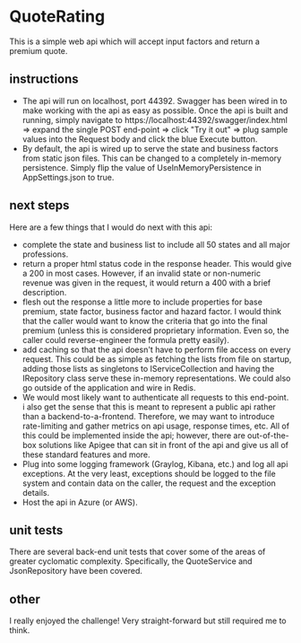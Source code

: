 
# QuoteRating
This is a simple web api which will accept input factors and return a premium quote.

## instructions
* The api will run on localhost, port 44392. Swagger has been wired in to make working with the api as easy as possible.  Once the api is built and running, simply navigate to https://localhost:44392/swagger/index.html => expand the single POST end-point => click "Try it out" => plug sample values into the Request body and click the blue Execute button.
* By default, the api is wired up to serve the state and business factors from static json files. This can be changed to a completely in-memory persistence. Simply flip the value of UseInMemoryPersistence in AppSettings.json to true.

## next steps
Here are a few things that I would do next with this api:
* complete the state and business list to include all 50 states and all major professions.
* return a proper html status code in the response header. This would give a 200 in most cases. However, if an invalid state or non-numeric revenue was given in the request, it would return a 400 with a brief description.
* flesh out the response a little more to include properties for base premium, state factor, business factor and hazard factor. I would think that the caller would want to know the criteria that go into the final premium (unless this is considered proprietary information. Even so, the caller could reverse-engineer the formula pretty easily).
* add caching so that the api doesn't have to perform file access on every request. This could be as simple as fetching the lists from file on startup, adding those lists as singletons to IServiceCollection and having the IRepository class serve these in-memory representations. We could also go outside of the application and wire in Redis.
* We would most likely want to authenticate all requests to this end-point. i also get the sense that this is meant to represent a public api rather than a backend-to-a-frontend. Therefore, we may want to introduce rate-limiting and gather metrics on api usage, response times, etc. All of this could be implemented inside the api; however, there are out-of-the-box solutions like Apigee that can sit in front of the api and give us all of these standard features and more.
* Plug into some logging framework (Graylog, Kibana, etc.) and log all api exceptions. At the very least, exceptions should be logged to the file system and contain data on the caller, the request and the exception details.
* Host the api in Azure (or AWS).

## unit tests
There are several back-end unit tests that cover some of the areas of greater cyclomatic complexity.  Specifically, the QuoteService and JsonRepository have been covered.

## other
I really enjoyed the challenge! Very straight-forward but still required me to think.
